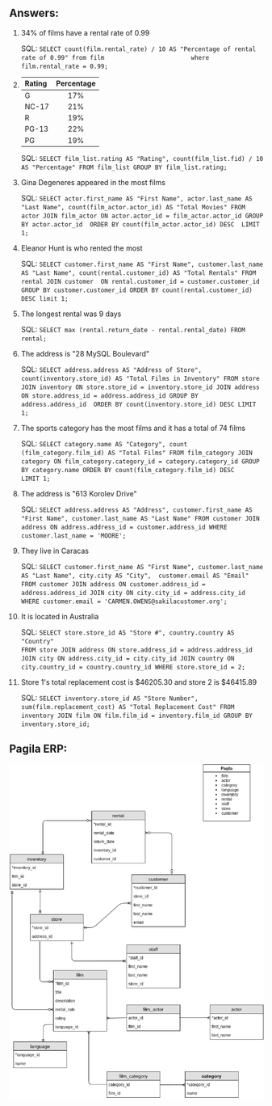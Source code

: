 ## Answers:

1) 34% of films have a rental rate of 0.99

    SQL:
        ```
        SELECT count(film.rental_rate) / 10 AS "Percentage of rental rate of 0.99"
        from film                       
        where film.rental_rate = 0.99;
        ```
2) 
    | Rating        | Percentage    |
    | ------------- |:-------------:|
    | G             | 17%           |
    | NC-17         | 21%           |
    | R             | 19%           |
    | PG-13         | 22%           |
    | PG            | 19%           |
    
    SQL:
        ```
        SELECT film_list.rating AS "Rating",
        count(film_list.fid) / 10 AS "Percentage"
        FROM film_list
        GROUP BY film_list.rating;
        ```
        
3) Gina Degeneres appeared in the most films

    SQL:
        ```
        SELECT actor.first_name AS "First Name",
        actor.last_name AS "Last Name",
        count(film_actor.actor_id) AS "Total Movies"
        FROM actor JOIN film_actor
        ON actor.actor_id = film_actor.actor_id
        GROUP BY actor.actor_id 
        ORDER BY count(film_actor.actor_id) DESC 
        LIMIT 1;
        ```
        
4) Eleanor Hunt is who rented the most

    SQL:
        ```
        SELECT customer.first_name AS "First Name",
        customer.last_name AS "Last Name",
        count(rental.customer_id) AS "Total Rentals"
        FROM rental JOIN customer 
        ON rental.customer_id = customer.customer_id
        GROUP BY customer.customer_id
        ORDER BY count(rental.customer_id) DESC
        limit 1;
        ```
        
5) The longest rental was 9 days

    SQL:
        ```
        SELECT max (rental.return_date - rental.rental_date)
        FROM rental;
        ```
        
6) The address is "28 MySQL Boulevard" 

    SQL:
        ```
        SELECT address.address AS "Address of Store", 
        count(inventory.store_id) AS "Total Films in Inventory"
        FROM store JOIN inventory
        ON store.store_id = inventory.store_id
        JOIN address ON store.address_id = address.address_id
        GROUP BY address.address_id 
        ORDER BY count(inventory.store_id) DESC
        LIMIT 1;
        ```

7) The sports category has the most films and it has a total of 74 films

    SQL:
        ```
        SELECT category.name AS "Category",
        count (film_category.film_id) AS "Total Films"
        FROM film_category JOIN category
        ON film_category.category_id = category.category_id
        GROUP BY category.name
        ORDER BY count(film_category.film_id) DESC                                                                                                                                                               
        LIMIT 1;
        ```

8) The address is "613 Korolev Drive"

    SQL:
        ```
        SELECT address.address AS "Address",
        customer.first_name AS "First Name",
        customer.last_name AS "Last Name"
        FROM customer JOIN address
        ON address.address_id = customer.address_id
        WHERE customer.last_name = 'MOORE';
        ```
        
9) They live in Caracas

    SQL:
        ```
        SELECT customer.first_name AS "First Name",
        customer.last_name AS "Last Name",
        city.city AS "City", 
        customer.email AS "Email"
        FROM customer JOIN address
        ON customer.address_id = address.address_id
        JOIN city ON city.city_id = address.city_id
        WHERE customer.email = 'CARMEN.OWENS@sakilacustomer.org';
        ```
        
10) It is located in Australia

    SQL:
        ```
        SELECT store.store_id AS "Store #",
        country.country AS "Country"                                                                                                                                     
        FROM store JOIN address
        ON store.address_id = address.address_id
        JOIN city ON address.city_id = city.city_id
        JOIN country ON city.country_id = country.country_id
        WHERE store.store_id = 2;
        ```
        
11) Store 1's total replacement cost is $46205.30 and store 2 is $46415.89

    SQL:
        ```
        SELECT inventory.store_id AS "Store Number",
        sum(film.replacement_cost) AS "Total Replacement Cost"
        FROM inventory JOIN film
        ON film.film_id = inventory.film_id
        GROUP BY inventory.store_id;
        ```
    
## Pagila ERP:
![pagila ERP](./pagila-erd.png)
